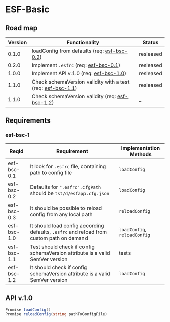 # ESF-Basic

## Road map

| Version   | Functionality                               								               | Status    |
|---        |---                                          								               |---        |
| 0.1.0     | loadConfig from defaults (req: [esf-bsc-0.2](esf-bsc-0.2)) 	               | resleased |
| 0.2.0     | Implement ```.esfrc``` (req: [esf-bsc-0.1](esf-bsc-0.1))                   | resleased |
| 1.0.0     | Implement API v.1.0 (req: [esf-bsc-1.0](esf-bsc-1.0))				               | resleased |
| 1.1.0     | Check schemaVersion validity with a test (req: [esf-bsc-1.1](esf-bsc-1.1)) | resleased |
| 1.1.0     | Check schemaVersion validity (req: [esf-bsc-1.2](esf-bsc-1.2))             | _         |

## Requirements

### esf-bsc-1
| ReqId				| Requirement																																								 	 | Implementation Methods 							|
|--- 					|--- 																																												 	 |--- 					 					 							|
| esf-bsc-0.1	| It look for ```.esfrc``` file, containing path to config file																 | ```loadConfig```   									|
| esf-bsc-0.2	| Defaults for ```".esfrc".cfgPath``` should be ```tst/d/esfapp.cfg.json```										 | ```loadConfig```   									|
| esf-bsc-0.3	| It should be possible to reload config from any local path																	 | ```reloadConfig``` 									|
| esf-bsc-1.0	| It should load config according defaults, ```.esfrc``` and reload from custom path on demand | ```loadConfig```, ```reloadConfig``` |
| esf-bsc-1.1	| Test should check if config schemaVersion attribute is a valid SemVer version                | tests                                |
| esf-bsc-1.2	| It should check if config schemaVersion attribute is a valid SemVer version                  | ```loadConfig```                     |

## API v.1.0
```cs
Promise loadConfig()
Promise reloadConfig(string pathToConfigFile)
```
